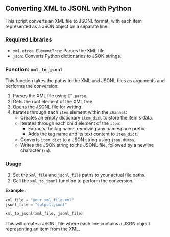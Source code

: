 ## Converting XML to JSONL with Python

This script converts an XML file to JSONL format, with each item represented as a JSON object on a separate line.

### Required Libraries

* `xml.etree.ElementTree`: Parses the XML file.
* `json`: Converts Python dictionaries to JSON strings.

### Function: `xml_to_jsonl`

This function takes the paths to the XML and JSONL files as arguments and performs the conversion:

1. Parses the XML file using `ET.parse`.
2. Gets the root element of the XML tree.
3. Opens the JSONL file for writing.
4. Iterates through each `item` element within the `channel`:
    * Creates an empty dictionary `item_dict` to store the item's data.
    * Iterates through each child element of the `item`:
        * Extracts the tag name, removing any namespace prefix.
        * Adds the tag name and its text content to `item_dict`.
    * Converts `item_dict` to a JSON string using `json.dumps`.
    * Writes the JSON string to the JSONL file, followed by a newline character (`\n`).

### Usage

1. Set the `xml_file` and `jsonl_file` paths to your actual file paths.
2. Call the `xml_to_jsonl` function to perform the conversion.

**Example:**

```python
xml_file = "your_xml_file.xml"
jsonl_file = "output.jsonl"

xml_to_jsonl(xml_file, jsonl_file)
```

This will create a JSONL file where each line contains a JSON object representing an item from the XML.